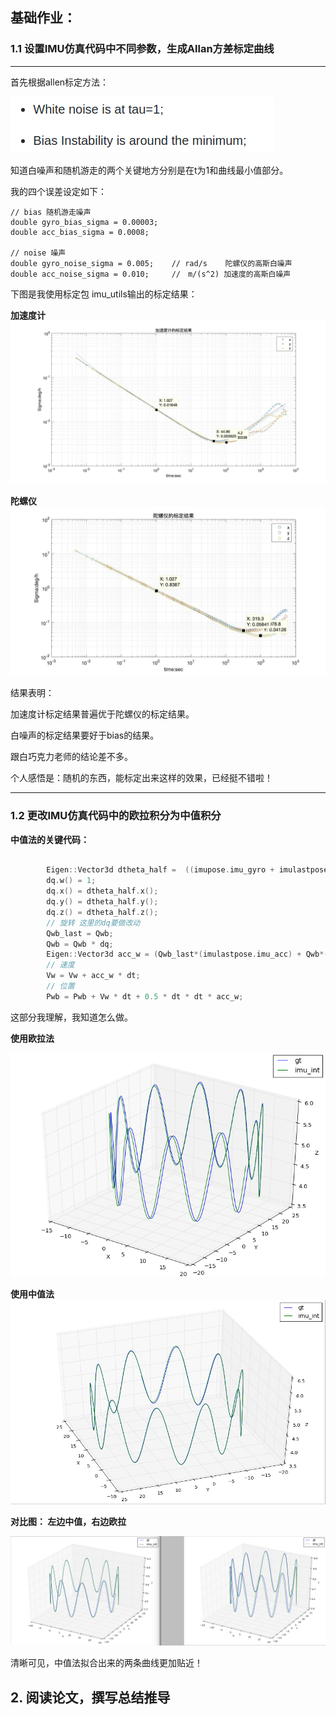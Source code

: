 ## 基础作业：
### 1.1 设置IMU仿真代码中不同参数，生成Allan方差标定曲线


---

首先根据allen标定方法：

![](1560853562706.png)

知道白噪声和随机游走的两个关键地方分别是在t为1和曲线最小值部分。

我的四个误差设定如下：
```
// bias 随机游走噪声
double gyro_bias_sigma = 0.00003;
double acc_bias_sigma = 0.0008;

// noise 噪声
double gyro_noise_sigma = 0.005;    // rad/s    陀螺仪的高斯白噪声
double acc_noise_sigma = 0.010;     //　m/(s^2) 加速度的高斯白噪声
```

下图是我使用标定包 imu_utils输出的标定结果：

**加速度计**
![](acc.jpg)


**陀螺仪**
![](gyr.jpg)

结果表明：

加速度计标定结果普遍优于陀螺仪的标定结果。

白噪声的标定结果要好于bias的结果。

跟白巧克力老师的结论差不多。

个人感悟是：随机的东西，能标定出来这样的效果，已经挺不错啦！

---

### 1.2 更改IMU仿真代码中的欧拉积分为中值积分

**中值法的关键代码：**

```cpp

        Eigen::Vector3d dtheta_half =  ((imupose.imu_gyro + imulastpose.imu_gyro)/2.0) * dt /2.0;
        dq.w() = 1;
        dq.x() = dtheta_half.x();
        dq.y() = dtheta_half.y();
        dq.z() = dtheta_half.z();
        // 旋转 这里的dq要做改动
        Qwb_last = Qwb;
        Qwb = Qwb * dq;
        Eigen::Vector3d acc_w = (Qwb_last*(imulastpose.imu_acc) + Qwb*(imupose.imu_acc))/2 + gw;
        // 速度
        Vw = Vw + acc_w * dt;
        // 位置
        Pwb = Pwb + Vw * dt + 0.5 * dt * dt * acc_w;

```

这部分我理解，我知道怎么做。

**使用欧拉法**

![](1561036520216.png)

**使用中值法**
![](1561036193730.png)

**对比图： 左边中值，右边欧拉**

![](1561036652917.png)


清晰可见，中值法拟合出来的两条曲线更加贴近！

## 2. 阅读论文，撰写总结推导
